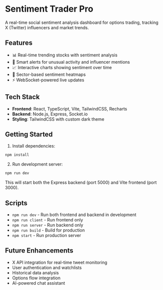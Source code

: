 # Sentiment Trader Pro

A real-time social sentiment analysis dashboard for options trading, tracking X (Twitter) influencers and market trends.

## Features

- 📊 Real-time trending stocks with sentiment analysis
- 🚨 Smart alerts for unusual activity and influencer mentions
- 📈 Interactive charts showing sentiment over time
- 🎯 Sector-based sentiment heatmaps
- ⚡ WebSocket-powered live updates

## Tech Stack

- **Frontend**: React, TypeScript, Vite, TailwindCSS, Recharts
- **Backend**: Node.js, Express, Socket.io
- **Styling**: TailwindCSS with custom dark theme

## Getting Started

1. Install dependencies:
```bash
npm install
```

2. Run development server:
```bash
npm run dev
```

This will start both the Express backend (port 5000) and Vite frontend (port 3000).

## Scripts

- `npm run dev` - Run both frontend and backend in development
- `npm run client` - Run frontend only
- `npm run server` - Run backend only
- `npm run build` - Build for production
- `npm start` - Run production server

## Future Enhancements

- X API integration for real-time tweet monitoring
- User authentication and watchlists
- Historical data analysis
- Options flow integration
- AI-powered chat assistant